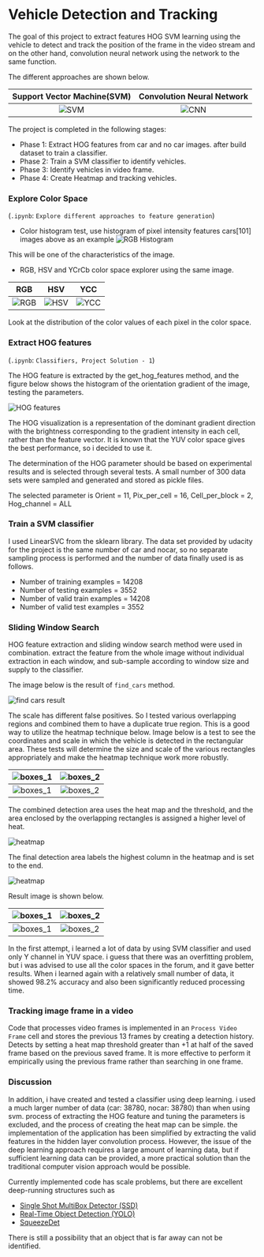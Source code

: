 # Vehicle Detection and Tracking

The goal of this project to extract features HOG SVM learning using the vehicle to detect and track the position of the frame in the video stream and on the other hand, convolution neural network using the network to the same function.

The different approaches are shown below.

Support Vector Machine(SVM)   |  Convolution Neural Network
:----------------------------:|:------------------------------:
![SVM](imgfile/result_video_1.gif)    | ![CNN](imgfile/result_video_2.gif)

The project is completed in the following stages:

- Phase 1: Extract HOG features from car and no car images. after build dataset to train a classifier.
- Phase 2: Train a SVM classifier to identify vehicles.
- Phase 3: Identify vehicles in video frame.
- Phase 4: Create Heatmap and tracking vehicles.

### Explore Color Space
(`.ipynb`: `Explore different approaches to feature generation`)
- Color histogram test, use histogram of pixel intensity features
cars[101] images above as an example 
![RGB Histogram](img/rgb_hist.png)

This will be one of the characteristics of the image.

- RGB, HSV and YCrCb color space explorer using the same image.

RGB                        |  HSV                      |  YCC
:-------------------------:|:-------------------------:|:-------------------------:
![RGB](img/3d_r.png)       | ![HSV](img/3d_h.png)      | ![YCC](img/3d_y.png)

Look at the distribution of the color values of each pixel in the color space.

### Extract HOG features
(`.ipynb`: `Classifiers, Project Solution - 1`)

The HOG feature is extracted by the get_hog_features method, and the figure below shows the histogram of the orientation gradient of the image, testing the parameters.

![HOG features](img/hog.png)

The HOG visualization is a representation of the dominant gradient direction with the brightness corresponding to the gradient intensity in each cell, rather than the feature vector. It is known that the YUV color space gives the best performance, so i decided to use it.

The determination of the HOG parameter should be based on experimental results and is selected through several tests. A small number of 300 data sets were sampled and generated and stored as pickle files.

The selected parameter is
Orient = 11, Pix_per_cell = 16, Cell_per_block = 2, Hog_channel = ALL

### Train a SVM classifier

I used LinearSVC from the sklearn library.
The data set provided by udacity for the project is the same number of car and nocar, so no separate sampling process is performed and the number of data finally used is as follows.

- Number of training examples = 14208
- Number of testing examples = 3552
- Number of valid train examples = 14208
- Number of valid test examples = 3552

### Sliding Window Search

HOG feature extraction and sliding window search method were used in combination. extract the feature from the whole image without individual extraction in each window, and sub-sample according to window size and supply to the classifier.

The image below is the result of `find_cars` method.

![find cars result](img/sliding.png)


The scale has different false positives. So I tested various overlapping regions and combined them to have a duplicate true region. This is a good way to utilize the heatmap technique below.
Image below is a test to see the coordinates and scale in which the vehicle is detected in the rectangular area.
These tests will determine the size and scale of the various rectangles appropriately and make the heatmap technique work more robustly.

![boxes_1](img/bb1.png)       |  ![boxes_2](img/bb2.png)
:----------------------------:|:------------------------------:
![boxes_1](img/bb3.png)       |  ![boxes_2](img/bb4.png)


The combined detection area uses the heat map and the threshold, and the area enclosed by the overlapping rectangles is assigned a higher level of heat.

![heatmap](img/heat1.png)

The final detection area labels the highest column in the heatmap and is set to the end.

![heatmap](img/heat_app.png)

Result image is shown below.

![boxes_1](img/result_3.png)   |  ![boxes_2](img/result_4.png)
:----------------------------:|:------------------------------:
![boxes_1](img/result_5.png)   |  ![boxes_2](img/result_6.png)

In the first attempt, i learned a lot of data by using SVM classifier and used only Y channel in YUV space. i guess that there was an overfitting problem, but i was advised to use all the color spaces in the forum, and it gave better results. When i learned again with a relatively small number of data, it showed 98.2% accuracy and also been significantly reduced processing time.

### Tracking image frame in a video
Code that processes video frames is implemented in an `Process Video Frame` cell and stores the previous 13 frames by creating a detection history. Detects by setting a heat map threshold greater than +1 at half of the saved frame based on the previous saved frame. It is more effective to perform it empirically using the previous frame rather than searching in one frame.

### Discussion
In addition, i have created and tested a classifier using deep learning. i used a much larger number of data (car: 38780, nocar: 38780) than when using svm. process of extracting the HOG feature and tuning the parameters is excluded, and the process of creating the heat map can be simple. the implementation of the application has been simplified by extracting the valid features in the hidden layer convolution process.
However, the issue of the deep learning approach requires a large amount of learning data, but if sufficient learning data can be provided, a more practical solution than the traditional computer vision approach would be possible.

Currently implemented code has scale problems, but there are excellent deep-running structures such as 

- [Single Shot MultiBox Detector (SSD)](https://arxiv.org/abs/1512.02325)
- [Real-Time Object Detection (YOLO)](https://pjreddie.com/media/files/papers/yolo.pdf)
- [SqueezeDet](https://arxiv.org/abs/1612.01051)

There is still a possibility that an object that is far away can not be identified.
